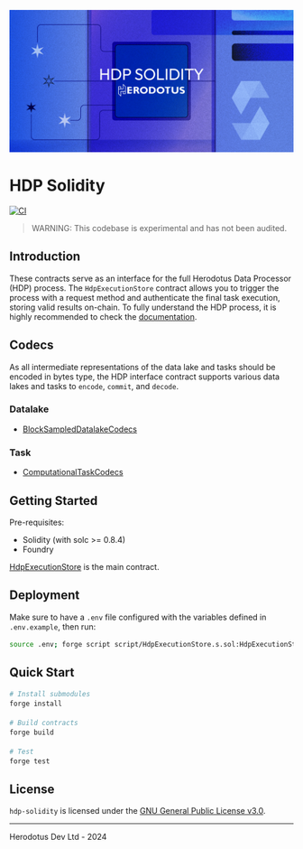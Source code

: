 ![](.github/readme.png)

# HDP Solidity

[![CI](https://github.com/HerodotusDev/hdp-solidity/actions/workflows/test.yml/badge.svg)](https://github.com/HerodotusDev/hdp-solidity/actions/workflows/test.yml)

> WARNING: This codebase is experimental and has not been audited.

## Introduction

These contracts serve as an interface for the full Herodotus Data Processor (HDP) process. The `HdpExecutionStore` contract allows you to trigger the process with a request method and authenticate the final task execution, storing valid results on-chain. To fully understand the HDP process, it is highly recommended to check the [documentation](https://docs.herodotus.dev/herodotus-docs/developers/herodotus-data-processor-hdp).

## Codecs

As all intermediate representations of the data lake and tasks should be encoded in bytes type, the HDP interface contract supports various data lakes and tasks to `encode`, `commit`, and `decode`.

### Datalake

- [BlockSampledDatalakeCodecs](src/datatypes/BlockSampledDatalakeCodecs.sol)

### Task

- [ComputationalTaskCodecs](src/datatypes/ComputationalTaskCodecs.sol)

## Getting Started

Pre-requisites:

- Solidity (with solc >= 0.8.4)
- Foundry

[HdpExecutionStore](src/HdpExecutionStore.sol) is the main contract.

## Deployment

Make sure to have a `.env` file configured with the variables defined in `.env.example`, then run:

```sh
source .env; forge script script/HdpExecutionStore.s.sol:HdpExecutionStoreDeployer --rpc-url $DEPLOY_RPC_URL --broadcast --verify -vvvv --via-ir
```

## Quick Start

```sh
# Install submodules
forge install

# Build contracts
forge build

# Test
forge test
```

## License

`hdp-solidity` is licensed under the [GNU General Public License v3.0](./LICENSE).

---

Herodotus Dev Ltd - 2024
